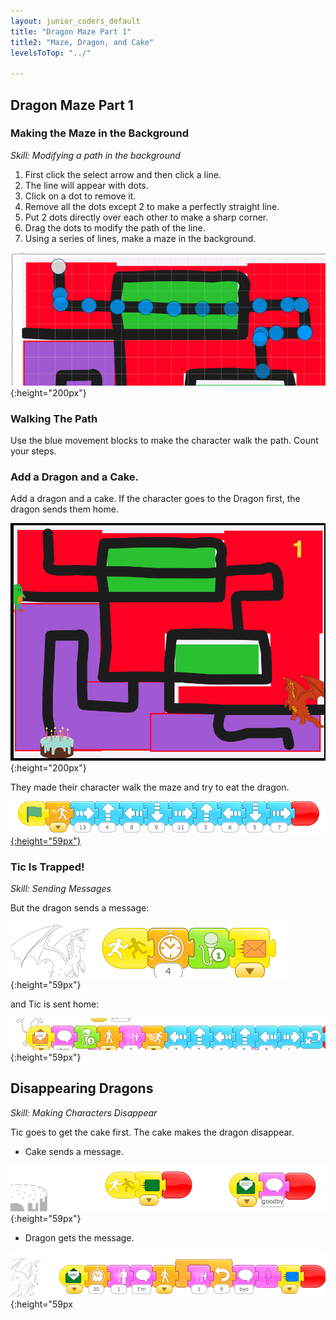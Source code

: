 ```yaml
---
layout: junior_coders_default
title: "Dragon Maze Part 1"
title2: "Maze, Dragon, and Cake"
levelsToTop: "../"

---
```


## Dragon Maze Part 1

### Making the Maze in the Background

_Skill: Modifying a path in the background_

1. First click the select arrow and then click a line. 
2. The line will appear with dots. 
3. Click on a dot to remove it. 
4. Remove all the dots except 2 to make a perfectly straight line. 
5. Put 2 dots directly over each other to make a sharp corner. 
6. Drag the dots to modify the path of the line. 
7. Using a series of lines, make a maze in the background.

![the path of a line in the background](./images/2020-04-13/linearPaths.png){:height="200px"}


### Walking The Path

Use the blue movement blocks to make the character walk the path. Count your steps.

### Add a Dragon and a Cake.

Add a dragon and a cake. If the character goes to the Dragon first, the dragon sends them home.

![maze with dragon and cake](./images/2020-04-13/mazeWithDragonAndCake.png){:height="200px"}

They made their character walk the maze and try to eat the dragon.

[![Tic walks to dragon](./images/2020-04-13/ticWalksToDragon.png){:height="59px"}](./images/2020-04-13/ticWalksToDragon.png)

### Tic Is Trapped!

_Skill: Sending Messages_

But the dragon sends a message:

![the dragon sends a message](./images/2020-04-13/dragonSendsAMessage.png){:height="59px"}

and Tic is sent home:

![Tic is sent home](./images/2020-04-13/ticGoesHome.png){:height="59px"}

## Disappearing Dragons

_Skill: Making Characters Disappear_

Tic goes to get the cake first. The cake makes the dragon disappear.

-   Cake sends a message.

![Cake sends a message](./images/2020-04-13/cakeSendsAMessage.png){:height="59px"}

-   Dragon gets the message.

![Dragon gets the message](./images/2020-04-13/dragonGetsAMessage.png){:height="59px